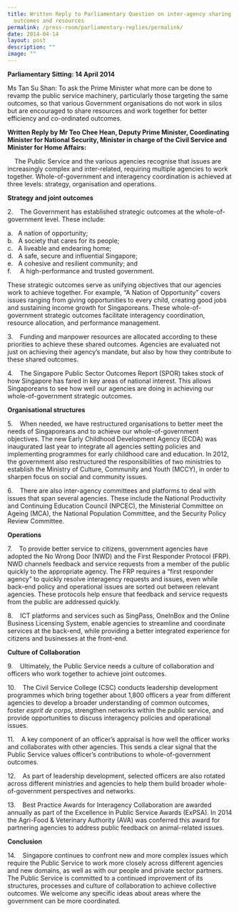 ```yaml
---
title: Written Reply to Parliamentary Question on inter‑agency sharing of
  outcomes and resources
permalink: /press-room/parliamentary-replies/permalink/
date: 2014-04-14
layout: post
description: ""
image: ""
---
```

**Parliamentary Sitting: 14 April 2014**

Ms Tan Su Shan: To ask the Prime Minister what more can be done to revamp the public service machinery, particularly those targeting the same outcomes, so that various Government organisations do not work in silos but are encouraged to share resources and work together for better efficiency and co-ordinated outcomes.  
  
  
**Written Reply by Mr Teo Chee Hean, Deputy Prime Minister, Coordinating Minister for National Security, Minister in charge of the Civil Service and Minister for Home Affairs:**

    The Public Service and the various agencies recognise that issues are increasingly complex and inter-related, requiring multiple agencies to work together. Whole-of-government and interagency coordination is achieved at three levels: strategy, organisation and operations.

**Strategy and joint outcomes**

2.    The Government has established strategic outcomes at the whole-of-government level. These include:

a.   A nation of opportunity;  
b.   A society that cares for its people;  
c.   A liveable and endearing home;  
d.   A safe, secure and influential Singapore;  
e.   A cohesive and resilient community; and  
f.     A high-performance and trusted government.

These strategic outcomes serve as unifying objectives that our agencies work to achieve together. For example, “A Nation of Opportunity” covers issues ranging from giving opportunities to every child, creating good jobs and sustaining income growth for Singaporeans. These whole-of-government strategic outcomes facilitate interagency coordination, resource allocation, and performance management.

3.    Funding and manpower resources are allocated according to these priorities to achieve these shared outcomes. Agencies are evaluated not just on achieving their agency’s mandate, but also by how they contribute to these shared outcomes.

4.    The Singapore Public Sector Outcomes Report (SPOR) takes stock of how Singapore has fared in key areas of national interest. This allows Singaporeans to see how well our agencies are doing in achieving our whole-of-government strategic outcomes.

**Organisational structures**

5.    When needed, we have restructured organisations to better meet the needs of Singaporeans and to achieve our whole-of-government objectives. The new Early Childhood Development Agency (ECDA) was inaugurated last year to integrate all agencies setting policies and implementing programmes for early childhood care and education. In 2012, the government also restructured the responsibilities of two ministries to establish the Ministry of Culture, Community and Youth (MCCY), in order to sharpen focus on social and community issues.

6.    There are also inter-agency committees and platforms to deal with issues that span several agencies. These include the National Productivity and Continuing Education Council (NPCEC), the Ministerial Committee on Ageing (MCA), the National Population Committee, and the Security Policy Review Committee.

**Operations**

7.    To provide better service to citizens, government agencies have adopted the No Wrong Door (NWD) and the First Responder Protocol (FRP). NWD channels feedback and service requests from a member of the public quickly to the appropriate agency. The FRP requires a “first responder agency” to quickly resolve interagency requests and issues, even while back-end policy and operational issues are sorted out between relevant agencies. These protocols help ensure that feedback and service requests from the public are addressed quickly.

8.    ICT platforms and services such as SingPass, OneInBox and the Online Business Licensing System, enable agencies to streamline and coordinate services at the back-end, while providing a better integrated experience for citizens and businesses at the front-end.

**Culture of Collaboration**

9.    Ultimately, the Public Service needs a culture of collaboration and officers who work together to achieve joint outcomes.

10.    The Civil Service College (CSC) conducts leadership development programmes which bring together about 1,800 officers a year from different agencies to develop a broader understanding of common outcomes, foster _esprit de corps_, strengthen networks within the public service, and provide opportunities to discuss interagency policies and operational issues.

11.    A key component of an officer’s appraisal is how well the officer works and collaborates with other agencies. This sends a clear signal that the Public Service values officer’s contributions to whole-of-government outcomes.

12.    As part of leadership development, selected officers are also rotated across different ministries and agencies to help them build broader whole-of-government perspectives and networks.

13.    Best Practice Awards for Interagency Collaboration are awarded annually as part of the Excellence in Public Service Awards (ExPSA). In 2014 the Agri-Food & Veterinary Authority (AVA) was conferred this award for partnering agencies to address public feedback on animal-related issues.

**Conclusion**

14.    Singapore continues to confront new and more complex issues which require the Public Service to work more closely across different agencies and new domains, as well as with our people and private sector partners. The Public Service is committed to a continued improvement of its structures, processes and culture of collaboration to achieve collective outcomes. We welcome any specific ideas about areas where the government can be more coordinated.